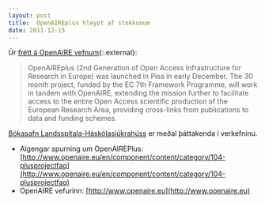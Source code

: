 ```yaml
---
layout: post
title:  OpenAIREplus hleypt af stokkunum
date: 2011-12-15
---
```


Úr [frétt á OpenAIRE vefnum](http://www.openaire.eu/en/component/content/article/326-openaireplus-press-release){:.external}:

>OpenAIREplus (2nd Generation of Open Access Infrastructure for Research in Europe) was launched in Pisa in early December. The 30 month project, funded by the EC 7th Framework Programme, will work in tandem with OpenAIRE, extending the mission further to facilitate access to the entire Open Access scientific production of the European Research Area, providing cross-links from publications to data and funding schemes.

[Bókasafn Landsspítala-Háskólasjúkrahúss](http://bokasafn.landspitali.is) er meðal þáttakenda í verkefninu.


* Algengar spurning um OpenAIREPlus: [http://www.openaire.eu/en/component/content/category/104-plusprojectfaq](http://www.openaire.eu/en/component/content/category/104-plusprojectfaq)
* OpenAIRE vefurinn: [http://www.openaire.eu](http://www.openaire.eu)